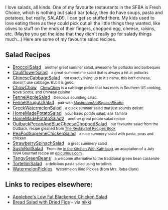 <div id="wikitext">

I love salads, all kinds. One of my favourite restaurants in the SFBA is
Fresh Choice, which is nothing but salad bar (okay, they do have soups,
pasta and potatoes, but really, SALAD!). I can get so stuffed there. My
kids used to love eating there as they could pick out all the little
things they wanted, like olives to stuff on the ends of their fingers,
chopped egg, cheese, raisins, etc. (Maybe you get the idea that they
didn't really go for salady things much...) Here are some of my
favourite salad recipes.

<div class="vspace">

</div>

Salad Recipes
-------------

<div class="fpltemplate">

-   [BroccoliSalad](http://wiki.tamouse.org?n=Recipes.BroccoliSalad?action=print)
      <span style="font-size:83%">another great summer salad, awesome
    for potlucks and barbeques</span>
-   [CauliflowerSalad](http://wiki.tamouse.org?n=Recipes.CauliflowerSalad?action=print)
      <span style="font-size:83%">a great summertime salad that is
    always a hit at potlucks</span>
-   [ChineseCabbageSalad](http://wiki.tamouse.org?n=Recipes.ChineseCabbageSalad?action=print)
      <span style="font-size:83%">not exactly living up to it's name,
    this isn't chinese, doesn't use cabbage. But it is good.</span>
-   [ChowChow](http://wiki.tamouse.org?n=Recipes.ChowChow?action=print)
      <span style="font-size:83%"><span
    class="wikiword">[ChowChow](http://wiki.tamouse.org?n=Recipes.ChowChow?action=print)</span>
    is a cabbage pickle that has roots in Southern US cooking, Nova
    Scotia, and Chinese cuisine</span>
-   [FennelAppleSalad](http://wiki.tamouse.org?n=Recipes.FennelAppleSalad?action=print)
      <span style="font-size:83%">Delicious sounding salad.</span>
-   [FennelArugulaSalad](http://wiki.tamouse.org?n=Recipes.FennelArugulaSalad?action=print)
      <span style="font-size:83%">pair with
    [MushroomAndSquashRisotto](http://wiki.tamouse.org?n=Recipes.MushroomAndSquashRisotto?action=print)</span>
-   [GreekWatermelonSalad](http://wiki.tamouse.org?n=Recipes.GreekWatermelonSalad?action=print)
      <span style="font-size:83%">a quick summer salad that just sounds
    delish!</span>
-   [HomeMadePotatoSalad](http://wiki.tamouse.org?n=Recipes.HomeMadePotatoSalad?action=print)
      <span style="font-size:83%">your basic potato salad, a la
    Tamara</span>
-   [HomeMadePotatoSalad2](http://wiki.tamouse.org?n=Recipes.HomeMadePotatoSalad2?action=print)
      <span style="font-size:83%">another great potato salad
    recipe</span>
-   [OutbackPecanAndBlueCheeseChoppedSalad](http://wiki.tamouse.org?n=Recipes.OutbackPecanAndBlueCheeseChoppedSalad?action=print)
      <span style="font-size:83%">our favourite salad from the Outback,
    recipe gleaned from [The Restaurant Recipes
    Book](http://restaurantrecipesbook.com/outback-steakhouse-chopped-blue-cheese-salad-recipe/)</span>
-   [PeaPodSupremeChickenSalad](http://wiki.tamouse.org?n=Recipes.PeaPodSupremeChickenSalad?action=print)
      <span style="font-size:83%">a nice summery salad with pasta, peas
    and chicken</span>
-   [StrawberrySpinachSalad](http://wiki.tamouse.org?n=Recipes.StrawberrySpinachSalad?action=print)
      <span style="font-size:83%">a great summery salad</span>
-   [SushiRollSalad](http://wiki.tamouse.org?n=Recipes.SushiRollSalad?action=print)
      <span style="font-size:83%">From the [In the Kitchen With Kath
    blog](http://kathdedon.wordpress.com), an adaptation of a July 1994
    Gourmet recipe on [epicurious.com](http://epicurious.com)</span>
-   [TangyGreenBeans](http://wiki.tamouse.org?n=Recipes.TangyGreenBeans?action=print)
      <span style="font-size:83%">a welcome alternative to the
    traditional green bean casserole</span>
-   [TortelliniSalad](http://wiki.tamouse.org?n=Recipes.TortelliniSalad?action=print)
      <span style="font-size:83%">a delicious pasta salad using
    tortellinis</span>
-   [WatermelonPickles](http://wiki.tamouse.org?n=Recipes.WatermelonPickles?action=print)
      <span style="font-size:83%">Watermelon Rind Pickles (from Mrs.
    Reba Clark)</span>

</div>

<div class="vspace">

</div>

<div style="display: none;">

Summary:this page is used only to include a list of sub-groups in the
current page, based on the value of the Parent PTV in the other pages in
the group. Parent:Site(.Site) <span
class="wikiword">[IncludeMe](http://wiki.tamouse.org?n=Recipes.IncludeMe?action=edit)[?](http://wiki.tamouse.org?n=Recipes.IncludeMe?action=edit)</span>:[Site.Site](http://wiki.tamouse.org?n=Site.Site?action=print)
Categories:[Uncategorized](http://wiki.tamouse.org?n=Category.Uncategorized)
Tags: includes

</div>

<div class="vspace">

</div>

Links to recipes elsewhere:
---------------------------

-   [Applebee's Low Fat Blackened Chicken
    Salad](http://www.cookingcache.com/lowfat/applebeeslowfatblackenedchickensalad.shtml)
-   [Bread Salad with Dried
    Figs](http://www.tastespotting.com/features/bread-salad-with-dried-figs-and-pistachios-recipe) -
    via [nikki](http://wiki.tamouse.org?n=Profiles.Nikki?action=print)

</div>
